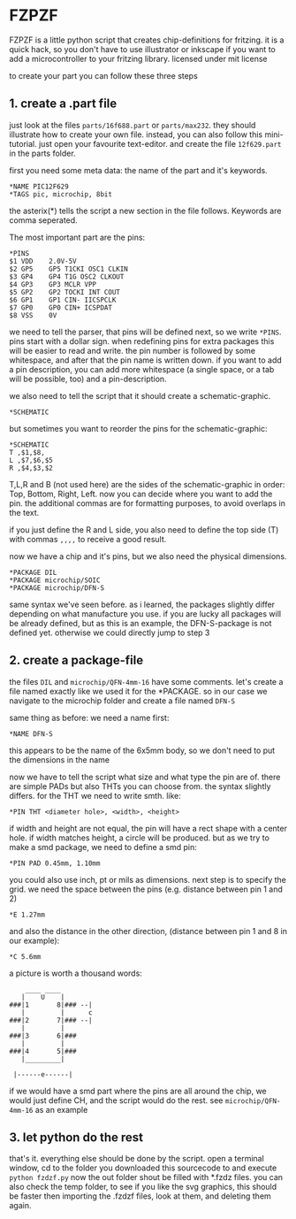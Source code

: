 FZPZF
=========

FZPZF is a little python script that creates chip-definitions for 
fritzing. it is a quick hack, so you don't have to use illustrator
or inkscape if you want to add a microcontroller to your fritzing
library.
licensed under mit license

to create your part you can follow these three steps

## 1. create a .part file 
just look at the files `parts/16f688.part` or `parts/max232`.
they should illustrate how to create your own file.
instead, you can also follow this mini-tutorial. just open your
favourite text-editor. and create the file `12f629.part` in the parts
folder.

first you need some meta data: the name of the part and it's keywords.

    *NAME PIC12F629
    *TAGS pic, microchip, 8bit

the asterix(\*) tells the script a new section in the file follows.
Keywords are comma seperated.

The most important part are the pins:

    *PINS
    $1 VDD    2.0V-5V
    $2 GP5    GP5 T1CKI OSC1 CLKIN
    $3 GP4    GP4 T1G OSC2 CLKOUT
    $4 GP3    GP3 MCLR VPP
    $5 GP2    GP2 TOCKI INT COUT
    $6 GP1    GP1 CIN- IICSPCLK
    $7 GP0    GP0 CIN+ ICSPDAT
    $8 VSS    0V

we need to tell the parser, that pins will be defined next,
so we write `*PINS`.
pins start with a dollar sign. when redefining pins for extra packages
this will be easier to read and write. the pin number is followed by
some whitespace, and after that the pin name is written down.
if you want to add a pin description, you can add more whitespace
(a single space, or a tab will be possible, too) and a pin-description.

we also need to tell the script that it should create a
schematic-graphic.

    *SCHEMATIC

but sometimes you want to reorder the pins for the schematic-graphic:

    *SCHEMATIC
    T ,$1,$8,
    L ,$7,$6,$5
    R ,$4,$3,$2
T,L,R and B (not used here) are the sides of the schematic-graphic
in order: Top, Bottom, Right, Left. now you can decide where you want
to add the pin. the additional commas are for formatting purposes,
to avoid overlaps in the text.

if you just define the R and L side, you also need to define the top
side (T) with commas `,,,,`  to receive a good result.

now we have a chip and it's pins, but we also need the physical
dimensions.

    *PACKAGE DIL
    *PACKAGE microchip/SOIC
    *PACKAGE microchip/DFN-S

same syntax we've seen before. as i learned, the packages slightly
differ depending on what manufacture you use.
if you are lucky all packages will be already defined, but as this is
an example, the DFN-S-package is not defined yet.
otherwise we could directly jump to step 3

## 2. create a package-file

the files `DIL` and `microchip/QFN-4mm-16` have some comments.
let's create a file named exactly like we used it for the \*PACKAGE.
so in our case we navigate to the microchip folder and
create a file named `DFN-S`

same thing as before: we need a name first:

    *NAME DFN-S

this appears to be  the name of the 6x5mm body,
so we don't need to put the dimensions in the name

now we have to tell the script what size and what type the pin are of.
there are simple PADs but also THTs you can choose from. the syntax
slightly differs. for the THT we need to write smth. like:

    *PIN THT <diameter hole>, <width>, <height>

if width and height are not equal, the pin will have
a rect shape with a center hole. if width matches height, a circle
will be produced.
but as we try to make a smd package, we need to define a smd pin:

    *PIN PAD 0.45mm, 1.10mm

you could also use inch, pt or mils as dimensions.
next step is to specify the grid. we need the space between the pins
(e.g. distance between pin 1 and 2)

    *E 1.27mm

and also the distance in the other direction,
(distance between pin 1 and 8 in our example):

    *C 5.6mm

a picture is worth a thousand words:

        ____ ____
       |    U    |
    ###|1       8|### --|
       |         |      c
    ###|2       7|### --|
       |         |
    ###|3       6|###
       |         |
    ###|4       5|###
       |_________|

     |------e------|


if we would have a smd part where the pins are all around the chip, 
we would just define CH, and the script would do the rest. see 
`microchip/QFN-4mm-16` as an example

## 3. let python do the rest
that's it. everything else should be done by the script.
open a terminal window, cd to the folder you downloaded this
sourcecode to and execute `python fzdzf.py`
now the out folder shout be filled with \*.fzdz files.
you can also check the temp folder, to see if you like the svg
graphics, this should be faster then importing the .fzdzf files,
look at them, and deleting them again.

